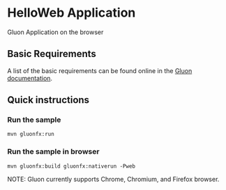 # HelloWeb Application

Gluon Application on the browser

## Basic Requirements

A list of the basic requirements can be found online in the [Gluon documentation](https://docs.gluonhq.com/#_requirements).

## Quick instructions

### Run the sample

    mvn gluonfx:run

### Run the sample in browser

    mvn gluonfx:build gluonfx:nativerun -Pweb

NOTE: Gluon currently supports Chrome, Chromium, and Firefox browser.
